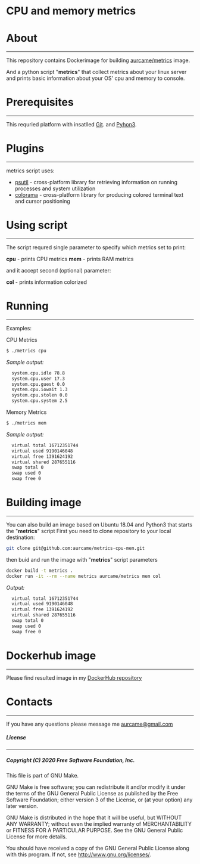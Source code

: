 # CPU and memory metrics


# About
---
This repository contains Dockerimage for building [aurcame/metrics](https://hub.docker.com/repository/docker/aurcame/metrics) image.

And a python script "**metrics**" that collect metrics about your linux server and prints basic information about your OS' cpu and memory  to console.

# Prerequisites
---
  This requried platform with insatlled [Git](https://git-scm.com/book/en/v2/Getting-Started-Installing-Git).
  and [Pyhon3](https://www.python.org/downloads/).

# Plugins
---
metrics script uses:
- [psutil](https://psutil.readthedocs.io/en/latest/) - cross-platform library for retrieving information on running processes and system utilization
- [colorama](https://pypi.org/project/colorama/) - cross-platform library for producing colored terminal text and cursor positioning
    
# Using script
---
The script requred single parameter to specify which metrics set to print:


**cpu** - prints CPU metrics
**mem** - prints RAM metrics

and it accept second (optional) parameter:

**col** - prints information colorized 

# Running
---
Examples:

CPU Metrics
```sh
$ ./metrics cpu
```
*Sample output:*
```sh
  system.cpu.idle 78.8
  system.cpu.user 17.3
  system.cpu.guest 0.0
  system.cpu.iowait 1.3
  system.cpu.stolen 0.0
  system.cpu.system 2.5
```

Memory Metrics
```sh
$ ./metrics mem 
```
*Sample output:*
```sh
  virtual total 16712351744
  virtual used 9190146048
  virtual free 1391624192
  virtual shared 287655116
  swap total 0
  swap used 0
  swap free 0
```

# Building image
---
You can also build an image based on Ubuntu 18.04 and Python3 that starts the "**metrics**" script
First you need to clone repository to your local destination:
```sh
git clone git@github.com:aurcame/metrics-cpu-mem.git
```
then buid and run the image with "**metrics**" script parameters
```sh
docker build -t metrics .
docker run -it --rm --name metrics aurcame/metrics mem col
```
*Output:*
```sh
  virtual total 16712351744
  virtual used 9190146048
  virtual free 1391624192
  virtual shared 287655116
  swap total 0
  swap used 0
  swap free 0
```

# Dockerhub image 
---
Please find resulted image in my  [DockerHub repository](https://github.com/aurcame/metrics-cpu-mem)

# Contacts
---
If you have any questions please message me aurcame@gmail.com



##### License #####
---
##### Copyright (C) 2020 Free Software Foundation, Inc. #####
This file is part of GNU Make.

GNU Make is free software; you can redistribute it and/or modify it under the
terms of the GNU General Public License as published by the Free Software
Foundation; either version 3 of the License, or (at your option) any later
version.

GNU Make is distributed in the hope that it will be useful, but WITHOUT ANY
WARRANTY; without even the implied warranty of MERCHANTABILITY or FITNESS FOR
A PARTICULAR PURPOSE.  See the GNU General Public License for more details.

You should have received a copy of the GNU General Public License along with
this program.  If not, see <http://www.gnu.org/licenses/>.
